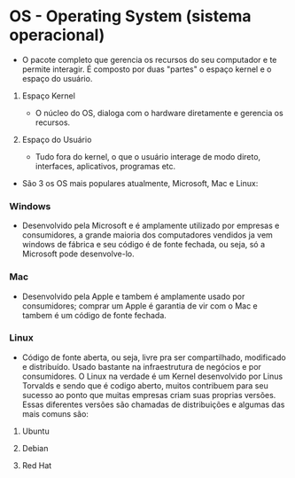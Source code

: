 # OS - Operating System (sistema operacional)    

- O pacote completo que gerencia os recursos do seu computador e te permite interagir. É composto por duas "partes" o espaço kernel e o espaço do usuário.    

1. Espaço Kernel
    - O núcleo do OS, dialoga com o hardware diretamente e gerencia os recursos.   

2. Espaço do Usuário
    - Tudo fora do kernel, o que o usuário interage de modo direto, interfaces, aplicativos, programas etc.   

- São 3 os OS mais populares atualmente, Microsoft, Mac e Linux:   

### Windows    

- Desenvolvido pela Microsoft e é amplamente utilizado por empresas e consumidores, a grande maioria dos computadores vendidos ja vem windows de fábrica e seu código é de fonte fechada, ou seja, só a Microsoft pode desenvolve-lo.    

### Mac    

- Desenvolvido pela Apple e tambem é amplamente usado por consumidores; comprar um Apple é garantia de vir com o Mac e tambem é um código de fonte fechada.   

### Linux    

- Código de fonte aberta, ou seja, livre pra ser compartilhado, modificado e distribuído. Usado bastante na infraestrutura de negócios e por consumidores. O Linux na verdade é um Kernel desenvolvido por Linus Torvalds e sendo que é codigo aberto, muitos contribuem para seu sucesso ao ponto que muitas empresas criam suas proprias versões. Essas diferentes versões são chamadas de distribuições e algumas das mais comuns são:   

1. Ubuntu  

2. Debian   

3. Red Hat